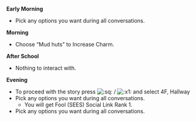 **Early Morning**

- Pick any options you want during all conversations.

**Morning**

- Choose “Mud huts” to Increase Charm.

**After School**

- Nothing to interact with.

**Evening**

- To proceed with the story press ![:sq:](https://www.powerpyx.com/wp-includes/images/smilies/square.png) / ![:x1:](https://www.powerpyx.com/wp-includes/images/smilies/x1.png) and select 4F, Hallway
- Pick any options you want during all conversations.
  - You will get Fool (SEES) Social Link Rank 1.
- Pick any options you want during all conversations.
